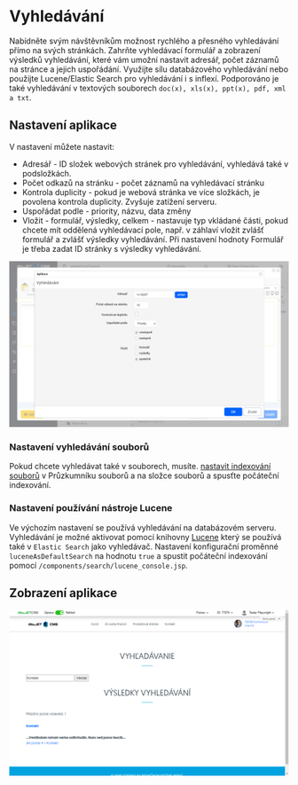 # Vyhledávání

Nabídněte svým návštěvníkům možnost rychlého a přesného vyhledávání přímo na svých stránkách. Zahrňte vyhledávací formulář a zobrazení výsledků vyhledávání, které vám umožní nastavit adresář, počet záznamů na stránce a jejich uspořádání. Využijte sílu databázového vyhledávání nebo použijte Lucene/Elastic Search pro vyhledávání i s inflexí. Podporováno je také vyhledávání v textových souborech `doc(x), xls(x), ppt(x), pdf, xml a txt`.

## Nastavení aplikace

V nastavení můžete nastavit:
- Adresář - ID složek webových stránek pro vyhledávání, vyhledává také v podsložkách.
- Počet odkazů na stránku - počet záznamů na vyhledávací stránku
- Kontrola duplicity - pokud je webová stránka ve více složkách, je povolena kontrola duplicity. Zvyšuje zatížení serveru.
- Uspořádat podle - priority, názvu, data změny
- Vložit - formulář, výsledky, celkem - nastavuje typ vkládané části, pokud chcete mít oddělená vyhledávací pole, např. v záhlaví vložit zvlášť formulář a zvlášť výsledky vyhledávání. Při nastavení hodnoty Formulář je třeba zadat ID stránky s výsledky vyhledávání.

![](editor.png)

### Nastavení vyhledávání souborů

Pokud chcete vyhledávat také v souborech, musíte. [nastavit indexování souborů](../../files/fbrowser/folder-settings/README.md#Indexování) v Průzkumníku souborů a na složce souborů a spusťte počáteční indexování.

### Nastavení používání nástroje Lucene

Ve výchozím nastavení se používá vyhledávání na databázovém serveru. Vyhledávání je možné aktivovat pomocí knihovny [Lucene](https://lucene.apache.org/) který se používá také v `Elastic Search` jako vyhledávač. Nastavení konfigurační proměnné `luceneAsDefaultSearch` na hodnotu `true` a spustit počáteční indexování pomocí `/components/search/lucene_console.jsp`.

## Zobrazení aplikace

![](search.png)
